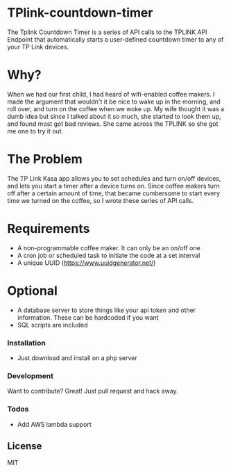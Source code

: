 # TPlink-countdown-timer

The Tplink Countdown Timer is a series of API calls to the TPLINK API Endpoint that automatically starts a user-defined countdown timer to any of your TP Link devices.


# Why?

When we had our first child, I had heard of wifi-enabled coffee makers.  I made the argument that wouldn't it be nice to wake up in the morning, and roll over, and turn on the coffee when we woke up. My wife thought it was a dumb idea but since I talked about it so much, she started to look them up, and found most got bad reviews.  She came across the TPLINK so she got me one to try it out.

# The Problem

The TP Link Kasa app allows you to set schedules and turn on/off devices, and lets you start a timer after a device turns on.  Since coffee makers turn off after a certain amount of time, that became cumbersome to start every time we turned on the coffee, so I wrote these series of API calls.

  
# Requirements

  - A non-programmable coffee maker.  It can only be an on/off one
  - A cron job or scheduled task to initiate the code at a set interval
  - A unique UUID (https://www.uuidgenerator.net/)

# Optional
  - A database server to store things like your api token and other information.  These can be hardcoded if you want
  - SQL scripts are included


### Installation

*  Just download and install on a php server 




### Development

Want to contribute? Great!  Just pull request and hack away.


### Todos

 - Add AWS lambda support


License
----

MIT
